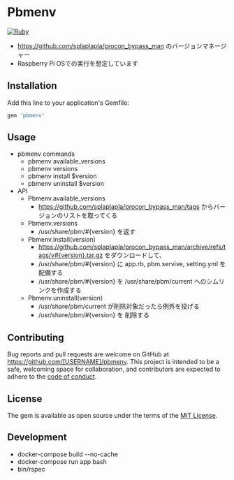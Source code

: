 # Pbmenv
[![Ruby](https://github.com/splaplapla/pbmenv/actions/workflows/ruby.yml/badge.svg?branch=master)](https://github.com/splaplapla/pbmenv/actions/workflows/ruby.yml)

* https://github.com/splaplapla/procon_bypass_man のバージョンマネージャー
* Raspberry Pi OSでの実行を想定しています

## Installation

Add this line to your application's Gemfile:

```ruby
gem 'pbmenv'
```

## Usage
* pbmenv commands
    * pbmenv available_versions
    * pbmenv versions
    * pbmenv install $version
    * pbmenv uninstall $version
* API
    * Pbmenv.available_versions
        * https://github.com/splaplapla/procon_bypass_man/tags からバージョンのリストを取ってくる
    * Pbmenv.versions
        * /usr/share/pbm/#{version} を返す
    * Pbmenv.install(version)
        * https://github.com/splaplapla/procon_bypass_man/archive/refs/tags/v#{version}.tar.gz をダウンロードして、
        * /usr/share/pbm/#{version} に app.rb, pbm.servive, setting.yml を配備する
        * /usr/share/pbm/#{version} を /usr/share/pbm/current へのシムリンクを作成する
    * Pbmenv.uninstall(version)
        * /usr/share/pbm/current が削除対象だったら例外を投げる
        * /usr/share/pbm/#{version} を 削除する

## Contributing

Bug reports and pull requests are welcome on GitHub at https://github.com/[USERNAME]/pbmenv. This project is intended to be a safe, welcoming space for collaboration, and contributors are expected to adhere to the [code of conduct](https://github.com/[USERNAME]/pbmenv/blob/master/CODE_OF_CONDUCT.md).

## License

The gem is available as open source under the terms of the [MIT License](https://opensource.org/licenses/MIT).

## Development
* docker-compose build --no-cache
* docker-compose run app bash
* bin/rspec
